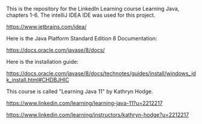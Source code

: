 This is the repository for the LinkedIn Learning course Learning Java, chapters 1-6. 
The intelliJ IDEA IDE was used for this project.

https://www.jetbrains.com/idea/






Here is the Java Platform Standard Edition 8 Documentation:

https://docs.oracle.com/javase/8/docs/






Here is the installation guide:

https://docs.oracle.com/javase/8/docs/technotes/guides/install/windows_jdk_install.html#CHDBJHIC






This course is called "Learning Java 11" by Kathryn Hodge. 

https://www.linkedin.com/learning/learning-java-11?u=2212217

https://www.linkedin.com/learning/instructors/kathryn-hodge?u=2212217
